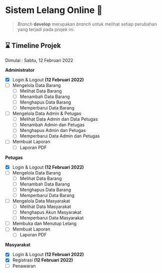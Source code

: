 
# Sistem Lelang Online :handbag:

>*Branch* **develop** merupakan *branch* untuk melihat setiap perubahan yang terjadi pada projek ini.

## :hourglass: Timeline Projek

Dimulai : Sabtu, 12 Februari 2022

**Administrator**

- [x] Login & Logout **(12 Februari 2022)**
- [ ] Mengelola Data Barang
    - [ ] Melihat Data Barang
    - [ ] Menambah Data Barang
    - [ ] Menghapus Data Barang
    - [ ] Memperbarui Data Barang
- [ ] Mengelola Data Admin & Petugas
    - [ ] Melihat Data Admin dan Data Petugas
    - [ ] Menambah Admin dan Petugas
    - [ ] Menghapus Admin dan Petugas
    - [ ] Memperbarui Data Admin dan Petugas
- [ ] Membuat Laporan
    - [ ] Laporan PDF

**Petugas**

- [x] Login & Logout **(12 Februari 2022)**
- [ ] Mengelola Data Barang
    - [ ] Melihat Data Barang
    - [ ] Menambah Data Barang
    - [ ] Menghapus Data Barang
    - [ ] Memperbarui Data Barang
- [ ] Mengelola Data Masyarakat
    - [ ] Melihat Data Masyarakat
    - [ ] Menghapus Akun Masyarakat
    - [ ] Memperbarui Data Masyarakat
- [ ] Membuka dan Menutup Lelang
- [ ] Membuat Laporan
    - [ ] Laporan PDF

**Masyarakat**

- [x] Login & Logout **(12 Februari 2022)**
- [x] Registrasi **(12 Februari 2022)**
- [ ] Penawaran